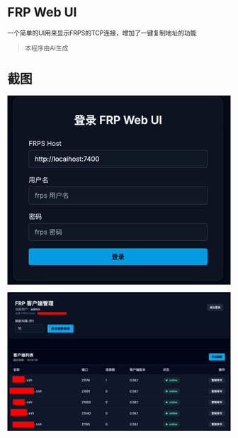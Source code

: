 # FRP Web UI
一个简单的UI用来显示FRPS的TCP连接，增加了一键复制地址的功能

> 本程序由AI生成

# 截图
![Login Screenshot](doc/login.png)

![List View](doc/list.png)
